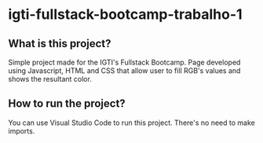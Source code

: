 # igti-fullstack-bootcamp-trabalho-1

## What is this project?

Simple project made for the IGTI's Fullstack Bootcamp. Page developed using Javascript, HTML and CSS that allow user to fill RGB's values and shows the resultant color.

## How to run the project?

You can use Visual Studio Code to run this project. There's no need to make imports.


